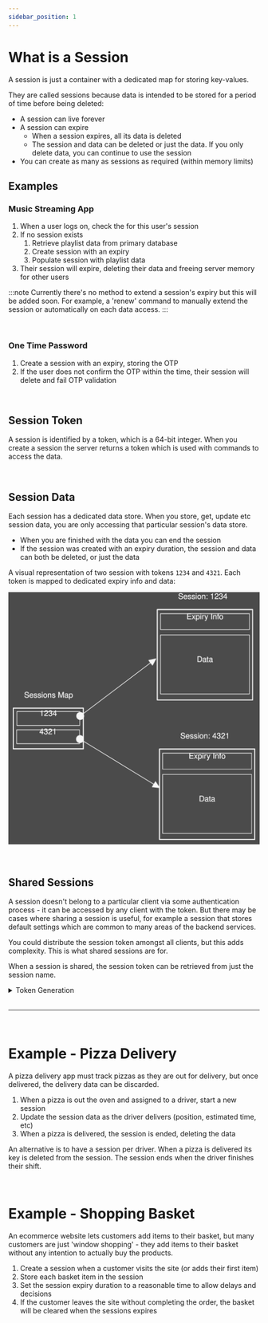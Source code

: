 ```yaml
---
sidebar_position: 1
---
```


# What is a Session
A session is just a container with a dedicated map for storing key-values.

They are called sessions because data is intended to be stored for a period of time before being deleted:

- A session can live forever
- A session can expire
  - When a session expires, all its data is deleted
  - The session and data can be deleted or just the data. If you only delete data, you can continue to use the session
- You can create as many as sessions as required (within memory limits)

## Examples

### Music Streaming App

1. When a user logs on, check the for this user's session
2. If no session exists
    1. Retrieve playlist data from primary database
    2. Create session with an expiry
    3. Populate session with playlist data
3. Their session will expire, deleting their data and freeing server memory for other users

:::note
Currently there's no method to extend a session's expiry but this will be added soon. For example,
a 'renew' command to manually extend the session or automatically on each data access.
:::

<br/>


### One Time Password

1. Create a session with an expiry, storing the OTP
2. If the user does not confirm the OTP within the time, their session will delete and fail OTP validation



<br/>


## Session Token
A session is identified by a token, which is a 64-bit integer. When you create a session the server returns a token which is used with commands to access the data.

<br/>

## Session Data
Each session has a dedicated data store. When you store, get, update etc session data, you are only accessing that particular session's data store.

- When you are finished with the data you can end the session
- If the session was created with an expiry duration, the session and data can both be deleted, or just the data

A visual representation of two session with tokens `1234` and `4321`. Each token is mapped to dedicated expiry info and data:

![Session map](./img/sessions_map.svg)

<br/>


## Shared Sessions
A session doesn't belong to a particular client via some authentication process - it can be accessed by any client with the token. But there may be cases where sharing a session is useful, for example a session
that stores default settings which are common to many areas of the backend services. 

You could distribute the session token amongst all clients, but this adds complexity. This is what shared sessions are for.

When a session is shared, the session token can be retrieved from just the session name.

<details>
  <summary>Token Generation</summary>
  <div>
    <div>
      If a session is not shared:<br/>
      <ul>
        <li>The session name does not take part in token generation. This means two sessions with the same name do not generate the same token</li>
      </ul>
      If a session is shared:<br/>
      <ul>
        <li>The session name is used in token generation, allowing others to get the token from session name</li>
      </ul>
        
    </div>   
  </div>
</details>


<br/>
<hr/>


<br/>

# Example - Pizza Delivery
A pizza delivery app must track pizzas as they are out for delivery, but once delivered, the delivery data can be discarded.

1. When a pizza is out the oven and assigned to a driver, start a new session
2. Update the session data as the driver delivers (position, estimated time, etc)
3. When a pizza is delivered, the session is ended, deleting the data

An alternative is to have a session per driver. When a pizza is delivered its key is deleted from the session. The session ends when the driver finishes their shift.

<br/>


# Example - Shopping Basket
An ecommerce website lets customers add items to their basket, but many customers are just 'window shopping' - they add items to their basket without any intention to actually buy the products.

1. Create a session when a customer visits the site (or adds their first item)
2. Store each basket item in the session
3. Set the session expiry duration to a reasonable time to allow delays and decisions
4. If the customer leaves the site without completing the order, the basket will be cleared when the sessions expires

